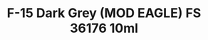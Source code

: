 ---
layout: product
title: "F-15 Dark Grey (MOD EAGLE) FS 36176 10ml"
price: "330" 
desc: "Acrylic Laquer 10mL"
img_path: "/assets/img/RC246.jpg"
brand: "AK "
available: false
special_offer: false
new: false
soon: false
cat: "020000"
subcat: "020200"
subsubcat: "020201"
sifra: "RC246"
popular: false
---
